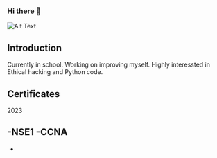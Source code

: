 ### Hi there 👋
![Alt Text](https://media.giphy.com/media/YQitE4YNQNahy/giphy-downsized-large.gif)
## Introduction

Currently in school. Working on improving myself. Highly interessted in Ethical hacking and Python code. 

## Certificates
2023

-NSE1
-CCNA
-
-

